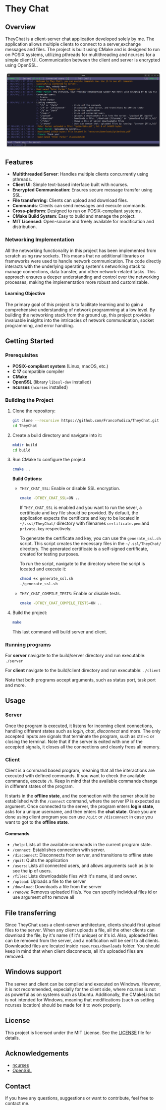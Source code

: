 # They Chat

## Overview

TheyChat is a client-server chat application developed solely by me. The application allows multiple clients to connect to a server,exchange messages and files. The project is built using CMake and is designed to run on POSIX systems, utilizing pthreads for multithreading and ncurses for a simple client UI. Communication between the client and server is encrypted using OpenSSL.

![ ](demo_screenshot_0.png)


## Features

- **Multithreaded Server**: Handles multiple clients concurrently using pthreads.
- **Client UI**: Simple text-based interface built with ncurses.
- **Encrypted Communication**: Ensures secure message transfer using SSL.
- **File transferring**: Clients can upload and download files.
- **Commands**: Clients can send messages and execute commands.
- **Cross-platform**: Designed to run on POSIX-compliant systems.
- **CMake Build System**: Easy to build and manage the project.
- **MIT Licensed**: Open-source and freely available for modification and distribution.

### Networking Implementation

All the networking functionality in this project has been implemented from scratch using raw sockets. This means that no additional libraries or frameworks were used to handle network communication. The code directly interacts with the underlying operating system's networking stack to manage connections, data transfer, and other network-related tasks. This approach ensures a deeper understanding and control over the networking processes, making the implementation more robust and customizable.

#### Learning Objective

The primary goal of this project is to facilitate learning and to gain a comprehensive understanding of network programming at a low level. By building the networking stack from the ground up, this project provides invaluable insights into the intricacies of network communication, socket programming, and error handling.

## Getting Started

### Prerequisites

- **POSIX-compliant system** (Linux, macOS, etc.)
- **C 17** compatible compiler
- **CMake**
- **OpenSSL** (library `libssl-dev` installed)
- **ncurses** (`ncurses` installed)

### Building the Project

1. Clone the repository:
    ```sh
    git clone --recursive https://github.com/FrancoYudica/TheyChat.git
    cd TheyChat
    ```

2. Create a build directory and navigate into it:
    ```sh
    mkdir build
    cd build
    ```

3. Run CMake to configure the project:
    ```sh
    cmake ..
    ```

    **Build Options:**
    - `THEY_CHAT_SSL`: Enable or disable SSL encryption.
      ```sh
      cmake -DTHEY_CHAT_SSL=ON ..
      ```
    
        If `THEY_CHAT_SSL` is enabled and you want to run the sever, a certificate and key file should be provided. By default, the application expects the certificate and key to be located in `~/.ssl/TheyChat/` directory with filenames `certificate.pem` and `private.key` respectively.

        To generate the certificate and key, you can use the `generate_ssl.sh` script. This script creates the necessary files in the `~/.ssl/TheyChat/` directory. The generated certificate is a self-signed certificate, created for testing purposes.

        To run the script, navigate to the directory where the script is located and execute it:

        ```sh
        chmod +x generate_ssl.sh
        ./generate_ssl.sh
        ```
    - `THEY_CHAT_COMPILE_TESTS`: Enable or disable tests.
      ```sh
      cmake -DTHEY_CHAT_COMPILE_TESTS=ON ..
      ```

4. Build the project:
    ```sh
    make
    ```
    This last command will build server and client.

### Running programs
For **server** navigate to the build/server directory and run executable: ```./server```

For **client** navigate to the build/client directory and run executable: ```./client```

Note that both programs accept arguments, such as status port, task port and more.

## Usage

### Server
Once the program is executed, it listens for incoming client connections, handling different states such as *login*, *chat*, *disconnect* and more.
The only accepted inputs are signals that terminate the program, such as ctrl+c or closing the terminal. Note that if the server is exited with one of the accepted signals, it closes all the connections and cleanly frees all memory.

### Client
Client is a command based program, meaning that all the interactions are executed with defined commands. If you want to check the available commands, execute `/h`. Keep in mind that the available commands change in different states of the program. 

It starts in the **offline state**, and the connection with the server should be established with the `/connect` command, where the server IP is expected as argument. Once connected to the server, the program enters **login state**, asks for a unique username, and then enters the **chat state**. Once you are done using client program you can use `/quit` or `/disconnect` in case you want to got to the **offline state**.

#### Commands
- ```/help```: Lists all the available commands in the current program state.
- ```/connect```: Establishes connection with server.
- ```/disconnect```: Disconnects from server, and transitions to offline state
- ```/quit```: Quits the application
- ```/users```: Lists all connected users, and allows arguments such as *ip* to see the ip of users.
- ```/files```: Lists downloadable files with it's name, id and owner.
- ```/upload```: Uploads a file to the server
- ```/download```: Downloads a file from the server
- ```/remove```: Removes uploaded file/s. You can specify individual files id or use argument *all* to remove all

## File transferring
Since TheyChat uses a client-server architecture, clients should first upload files to the server. When any client uploads a file, all the other clients can download the file, by it's name (if it's unique) or it's id.
Also, uploaded files can be removed from the server, and a notification will be sent to all clients.
Downloaded files are located inside ```resources/downloads``` folder.
You should keep in mind that when client disconnects, all it's uploaded files are removed.

## Windows support
The server and client can be compiled and executed on Windows. However, it is not recommended, especially for the client side, where ncurses is not as powerful as on systems such as Ubuntu. Additionally, the CMakeLists.txt is not intended for Windows, meaning that modifications (such as setting ncurses location) should be made for it to work properly.


## License

This project is licensed under the MIT License. See the [LICENSE](LICENSE) file for details.

## Acknowledgements

- [ncurses](https://invisible-island.net/ncurses/)
- [OpenSSL](https://www.openssl.org/)

## Contact

If you have any questions, suggestions or want to contribute, feel free to contact me.
